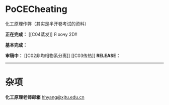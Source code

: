 # PoCECheating
化工原理作弊（其实是半开卷考试的资料）

**正在完成：**
[[C04蒸发]] Я хочу 2D!!

**基本完成：**


**审稿中：**
[[C02非均相物系分离]]
[[C03传热]]
**RELEASE：**


****
# 杂项

**化工原理老师邮箱**
hhyang@xjtu.edu.cn
